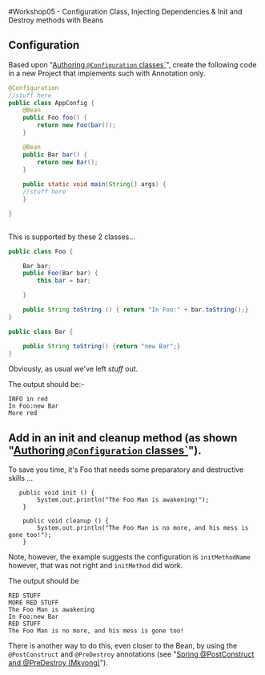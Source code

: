 #Workshop05 - Configuration Class, Injecting Dependencies &amp; Init and Destroy methods with Beans

## Configuration
Based upon "[Authoring `@Configuration` classes`](http://docs.spring.io/spring-javaconfig/docs/1.0.0.M4/reference/html/ch02s02.html)", create the following code in a new Project that implements such with Annotation only.


```java
@Configuration
//stuff here
public class AppConfig {
    @Bean
    public Foo foo() {
        return new Foo(bar());
    }

    @Bean
    public Bar bar() {
        return new Bar();
    }
	
    public static void main(String[] args) {
	//stuff here
	}

}
        
```
This is supported by these 2 classes...

```java
public class Foo {

    Bar bar;
    public Foo(Bar bar) {
        this.bar = bar;

    }

    public String toString () { return "In Foo:" + bar.toString();}
}

public class Bar {

    public String toString() {return "new Bar";}
}
```

Obviously, as usual we've left *stuff* out.

The output should be:-
```
INFO in red
In Foo:new Bar
More red
```

## Add in an init and cleanup method (as shown  "[Authoring `@Configuration` classes`](http://docs.spring.io/spring-javaconfig/docs/1.0.0.M4/reference/html/ch02s02.html)").  

To save you time, it's Foo that needs some preparatory and destructive skills ...
```
   public void init () {
        System.out.println("The Foo Man is awakening!");
    }

    public void cleanup () {
        System.out.println("The Foo Man is no more, and his mess is gone too!");
    }

```	

Note, however, the example suggests the configuration is `initMethodName` however, that was not right and `initMethod` did work.

The output should be 
```
RED STUFF
MORE RED STUFF
The Foo Man is awakening
In Foo:new Bar
RED STUFF
The Foo Man is no more, and his mess is gone too!

```

There is another way to do this, even closer to the Bean, by using the `@PostConstruct` and `@PreDestroy` annotations (see "[Spring @PostConstruct and @PreDestroy (Mkyong)](https://www.mkyong.com/spring/spring-postconstruct-and-predestroy-example/)").
